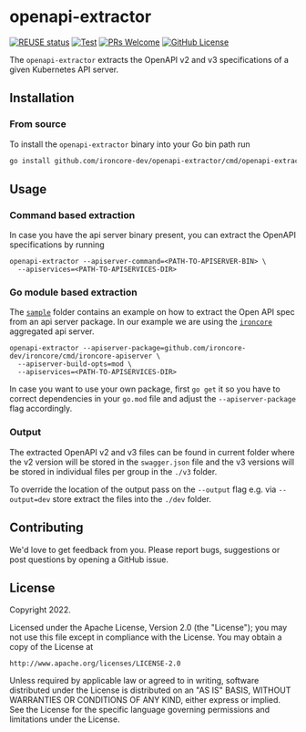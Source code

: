 # openapi-extractor

[![REUSE status](https://api.reuse.software/badge/github.com/ironcore-dev/openapi-extractor)](https://api.reuse.software/info/github.com/ironcore-dev/openapi-extractor)
[![Test](https://github.com/ironcore-dev/openapi-extractor/actions/workflows/test.yml/badge.svg)](https://github.com/ironcore-dev/openapi-extractor/actions/workflows/test.yml)
[![PRs Welcome](https://img.shields.io/badge/PRs-welcome-brightgreen.svg)](https://makeapullrequest.com)
[![GitHub License](https://img.shields.io/static/v1?label=License&message=Apache-2.0&color=blue)](LICENSE)

The `openapi-extractor` extracts the OpenAPI v2 and v3 specifications of a given Kubernetes API server.

## Installation

### From source

To install the `openapi-extractor` binary into your Go bin path run

```bash
go install github.com/ironcore-dev/openapi-extractor/cmd/openapi-extractor@main
```

## Usage

### Command based extraction

In case you have the api server binary present, you can extract the OpenAPI specifications by running

```shell
openapi-extractor --apiserver-command=<PATH-TO-APISERVER-BIN> \
  --apiservices=<PATH-TO-APISERVICES-DIR>
```

### Go module based extraction

The [`sample`](/sample) folder contains an example on how to extract the Open API spec from an api server package. In 
our example we are using the [`ironcore`](https://github.com/ironcore-dev/ironcore) aggregated api server.

```shell
openapi-extractor --apiserver-package=github.com/ironcore-dev/ironcore/cmd/ironcore-apiserver \
  --apiserver-build-opts=mod \
  --apiservices=<PATH-TO-APISERVICES-DIR>
```

In case you want to use your own package, first `go get` it so you have to correct dependencies in your `go.mod` file and
adjust the `--apiserver-package` flag accordingly.

### Output

The extracted OpenAPI v2 and v3 files can be found in current folder where the v2 version will be stored in the `swagger.json`
file and the v3 versions will be stored in individual files per group in the `./v3` folder.

To override the location of the output pass on the `--output` flag e.g. via `--output=dev` store extract the files into
the `./dev` folder.

## Contributing

We'd love to get feedback from you. Please report bugs, suggestions or post questions by opening a GitHub issue.

## License

Copyright 2022.

Licensed under the Apache License, Version 2.0 (the "License");
you may not use this file except in compliance with the License.
You may obtain a copy of the License at

    http://www.apache.org/licenses/LICENSE-2.0

Unless required by applicable law or agreed to in writing, software
distributed under the License is distributed on an "AS IS" BASIS,
WITHOUT WARRANTIES OR CONDITIONS OF ANY KIND, either express or implied.
See the License for the specific language governing permissions and
limitations under the License.
